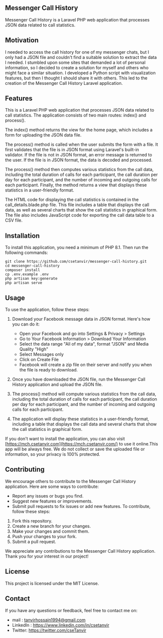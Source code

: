 ## Messenger Call History
Messenger Call History is a Laravel PHP web application that processes JSON data related to call statistics.

## Motivation
I needed to access the call history for one of my messenger chats, but I only had a JSON file and couldn't find a suitable solution to extract the data I needed. I stumbled upon some sites that demanded a lot of personal information, so I decided to create a solution for myself and others who might face a similar situation. I developed a Python script with visualization features, but then I thought I should share it with others. This led to the creation of the Messenger Call History Laravel application.
## Features
This is a Laravel PHP web application that processes JSON data related to call statistics. The application consists of two main routes: index() and process().

The index() method returns the view for the home page, which includes a form for uploading the JSON data file.

The process() method is called when the user submits the form with a file. It first validates that the file is in JSON format using Laravel's built-in validator. If the file is not in JSON format, an error message is returned to the user. If the file is in JSON format, the data is decoded and processed.

The process() method then computes various statistics from the call data, including the total duration of calls for each participant, the call duration per day for each participant, and the number of incoming and outgoing calls for each participant. Finally, the method returns a view that displays these statistics in a user-friendly format.

The HTML code for displaying the call statistics is contained in the call_details.blade.php file. This file includes a table that displays the call data, as well as several charts that show the call statistics in graphical form. The file also includes JavaScript code for exporting the call data table to a CSV file.

## Installation
To install this application, you need a minimum of PHP 8.1. Then run the following commands:
```
git clone https://github.com/csetanvir/messenger-call-history.git
cd messenger-call-history
composer install
cp .env.example .env
php artisan key:generate
php artisan serve
```


## Usage
To use the application, follow these steps:

 1. Download your Facebook message data in JSON format. Here's how you can do it:

    - Open your Facebook and go into Settings & Privacy > Settings
    - Go to Your Facebook Information > Download Your Information
    - Select the data range "All of my data", format "JSON" and Media Quality "High"
    - Select Messages only
    - Click on Create File
    - Facebook will create a zip file on their server and notify you when the file is ready to download.
 2. Once you have downloaded the JSON file, run the Messenger Call History application and upload the JSON file.

 3. The process() method will compute various statistics from the call data, including the total duration of calls for each participant, the call duration per day for each participant, and the number of incoming and outgoing calls for each participant.

 4. The application will display these statistics in a user-friendly format, including a table that displays the call data and several charts that show the call statistics in graphical form.

If you don't want to install the application, you can also visit [https://mch.csetanvir.com](https://mch.csetanvir.com/) to use it online.This app will be always free. We do not collect or save the uploaded file or information, so your privacy is 100% protected.
## Contributing
We encourage others to contribute to the Messenger Call History application. Here are some ways to contribute:

- Report any issues or bugs you find.
- Suggest new features or improvements.
- Submit pull requests to fix issues or add new features.
To contribute, follow these steps:

1. Fork this repository.
2. Create a new branch for your changes.
3. Make your changes and commit them.
4. Push your changes to your fork.
5. Submit a pull request.

We appreciate any contributions to the Messenger Call History application. Thank you for your interest in our project!


## License
This project is licensed under the MIT License.
## Contact
If you have any questions or feedback, feel free to contact me on:
- mail : tanvirhossain1994@gmail.com
- LinkedIn : https://www.linkedin.com/in/csetanvir 
- Twitter: https://twitter.com/cseTanvir
